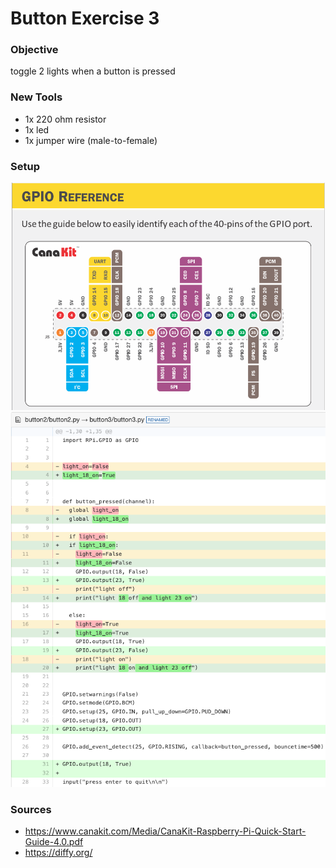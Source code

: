 # Button Exercise 3

### Objective

toggle 2 lights when a button is pressed


### New Tools

* 1x 220 ohm resistor 
* 1x led 
* 1x jumper wire (male-to-female)


### Setup

![GPIO Reference](help3.png)
![Code Diffy](diffy3.png)

### Sources

* https://www.canakit.com/Media/CanaKit-Raspberry-Pi-Quick-Start-Guide-4.0.pdf
* https://diffy.org/



